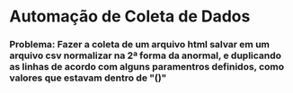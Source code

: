 # Automação de Coleta de Dados 
### Problema: Fazer a coleta de um arquivo html salvar em um arquivo csv normalizar na 2ª forma da anormal, e duplicando as linhas de acordo com alguns paramentros definidos, como valores que estavam dentro de "()"
